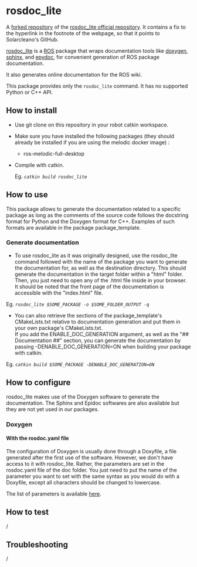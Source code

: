 # rosdoc_lite

A [forked repository](https://github.com/solarcleano/rosdoc_lite) of the [rosdoc_lite official repository](https://github.com/ros-infrastructure/rosdoc_lite). It contains a fix to the hyperlink in the footnote of the webpage, so that it points to Solarcleano's GitHub.

[rosdoc_lite](http://wiki.ros.org/rosdoc_lite) is a [ROS](http://www.ros.org) package that wraps documentation tools like [doxygen](http://www.doxygen.org), [sphinx](http://sphinx-doc.org),
and [epydoc](http://epydoc.sourceforge.net/), for convenient generation of ROS package documentation.

It also generates online documentation for the ROS wiki.

This package provides only the `rosdoc_lite` command.  It has no supported Python or C++ API.
 
## How to install

- Use git clone on this repository in your robot catkin workspace.  
- Make sure you have installed the following packages (they should already be installed if you are using the melodic docker image) :  
    - ros-melodic-full-desktop
- Compile with catkin. 
  
  Eg. *`catkin build rosdoc_lite`*   
  
## How to use  

This package allows to generate the documentation related to a specific package as long as the comments of the source code follows the docstring format for Python and the Doxygen format for C++. Examples of such formats are available in the package package_template.

### Generate documentation

- To use rosdoc_lite as it was originally designed, use the rosdoc_lite command followed with the name of the package you want to generate the documentation for, as well as the destination directory. This should generate the documentation in the target folder within a "html" folder. Then, you just need to open any of the .html file inside in your browser. It should be noted that the front page of the documentation is accessible with the "index.html" file.

Eg. *`rosdoc_lite $SOME_PACKAGE -o $SOME_FOLDER_OUTPUT -q`*  

- You can also retrieve the sections of the package_template's CMakeLists.txt relative to documentation generation and put them in your own package's CMakeLists.txt.  
If you add the ENABLE_DOC_GENERATION argument, as well as the "## Documentation ##" section, you can generate the documentation by passing -DENABLE_DOC_GENERATION=ON when building your package with catkin.

Eg. *`catkin build $SOME_PACKAGE -DENABLE_DOC_GENERATION=ON`*    

## How to configure  

rosdoc_lite makes use of the Doxygen software to generate the documentation. The Sphinx and Epidoc softwares are also available but they are not yet used in our packages.

### Doxygen

#### With the rosdoc.yaml file

The configuration of Doxygen is usually done through a Doxyfile, a file generated after the first use of the software. However, we don't have access to it with rosdoc_lite. Rather, the parameters are set in the rosdoc.yaml file of the doc folder. You just need to put the name of the parameter you want to set with the same syntax as you would do with a Doxyfile, except all characters should be changed to lowercase.

The list of parameters is available [here](https://www.doxygen.nl/manual/config.html).

## How to test
/

## Troubleshooting
/